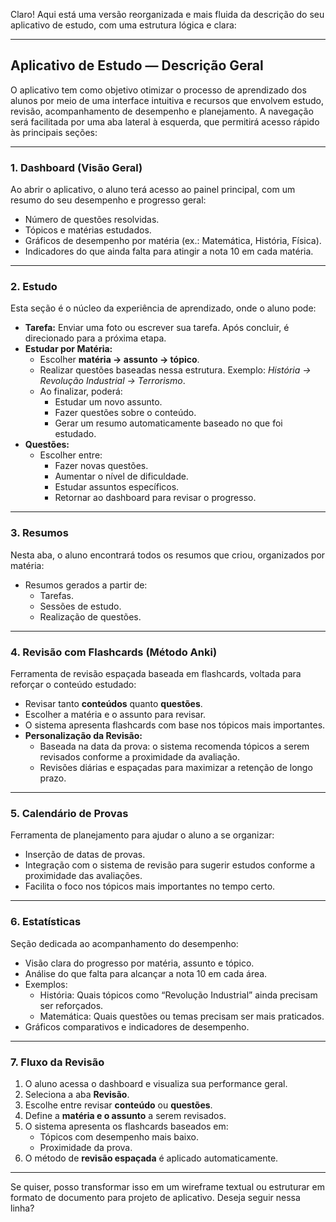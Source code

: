 Claro! Aqui está uma versão reorganizada e mais fluida da descrição do seu aplicativo de estudo, com uma estrutura lógica e clara:

---

## **Aplicativo de Estudo — Descrição Geral**

O aplicativo tem como objetivo otimizar o processo de aprendizado dos alunos por meio de uma interface intuitiva e recursos que envolvem estudo, revisão, acompanhamento de desempenho e planejamento. A navegação será facilitada por uma aba lateral à esquerda, que permitirá acesso rápido às principais seções:

---

### **1. Dashboard (Visão Geral)**
Ao abrir o aplicativo, o aluno terá acesso ao painel principal, com um resumo do seu desempenho e progresso geral:
- Número de questões resolvidas.
- Tópicos e matérias estudados.
- Gráficos de desempenho por matéria (ex.: Matemática, História, Física).
- Indicadores do que ainda falta para atingir a nota 10 em cada matéria.

---

### **2. Estudo**
Esta seção é o núcleo da experiência de aprendizado, onde o aluno pode:
- **Tarefa:** Enviar uma foto ou escrever sua tarefa. Após concluir, é direcionado para a próxima etapa.
- **Estudar por Matéria:**
  - Escolher **matéria → assunto → tópico**.
  - Realizar questões baseadas nessa estrutura. Exemplo: *História → Revolução Industrial → Terrorismo*.
  - Ao finalizar, poderá:
    - Estudar um novo assunto.
    - Fazer questões sobre o conteúdo.
    - Gerar um resumo automaticamente baseado no que foi estudado.
- **Questões:**
  - Escolher entre:
    - Fazer novas questões.
    - Aumentar o nível de dificuldade.
    - Estudar assuntos específicos.
    - Retornar ao dashboard para revisar o progresso.

---

### **3. Resumos**
Nesta aba, o aluno encontrará todos os resumos que criou, organizados por matéria:
- Resumos gerados a partir de:
  - Tarefas.
  - Sessões de estudo.
  - Realização de questões.

---

### **4. Revisão com Flashcards (Método Anki)**
Ferramenta de revisão espaçada baseada em flashcards, voltada para reforçar o conteúdo estudado:
- Revisar tanto **conteúdos** quanto **questões**.
- Escolher a matéria e o assunto para revisar.
- O sistema apresenta flashcards com base nos tópicos mais importantes.
- **Personalização da Revisão:**
  - Baseada na data da prova: o sistema recomenda tópicos a serem revisados conforme a proximidade da avaliação.
  - Revisões diárias e espaçadas para maximizar a retenção de longo prazo.

---

### **5. Calendário de Provas**
Ferramenta de planejamento para ajudar o aluno a se organizar:
- Inserção de datas de provas.
- Integração com o sistema de revisão para sugerir estudos conforme a proximidade das avaliações.
- Facilita o foco nos tópicos mais importantes no tempo certo.

---

### **6. Estatísticas**
Seção dedicada ao acompanhamento do desempenho:
- Visão clara do progresso por matéria, assunto e tópico.
- Análise do que falta para alcançar a nota 10 em cada área.
- Exemplos:
  - História: Quais tópicos como “Revolução Industrial” ainda precisam ser reforçados.
  - Matemática: Quais questões ou temas precisam ser mais praticados.
- Gráficos comparativos e indicadores de desempenho.

---

### **7. Fluxo da Revisão**
1. O aluno acessa o dashboard e visualiza sua performance geral.
2. Seleciona a aba **Revisão**.
3. Escolhe entre revisar **conteúdo** ou **questões**.
4. Define a **matéria e o assunto** a serem revisados.
5. O sistema apresenta os flashcards baseados em:
   - Tópicos com desempenho mais baixo.
   - Proximidade da prova.
6. O método de **revisão espaçada** é aplicado automaticamente.

---

Se quiser, posso transformar isso em um wireframe textual ou estruturar em formato de documento para projeto de aplicativo. Deseja seguir nessa linha?
